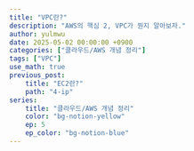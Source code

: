 ```yaml
---
title: "VPC란?"
description: "AWS의 핵심 2, VPC가 뭔지 알아보자."
author: yulmwu
date: 2025-05-02 00:00:00 +0900
categories: ["클라우드/AWS 개념 정리"]
tags: ["VPC"]
use_math: true
previous_post: 
    title: "EC2란?"
    path: "4-ip"
series: 
    title: "클라우드/AWS 개념 정리"
    color: "bg-notion-yellow"
    ep: 5
    ep_color: "bg-notion-blue"
---
```

